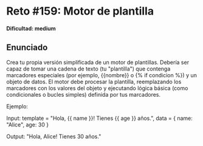 # Reto #159: Motor de plantilla

#### Dificultad: medium

## Enunciado

Crea tu propia versión simplificada de un motor de plantillas. Debería ser capaz de tomar una cadena de texto (tu "plantilla") que contenga marcadores especiales (por ejemplo, {{nombre}} o {% if condicion %}) y un objeto de datos. El motor debe procesar la plantilla, reemplazando los marcadores con los valores del objeto y ejecutando lógica básica (como condicionales o bucles simples) definida por tus marcadores.

Ejemplo:

Input:
template = "Hola, {{ name }}! Tienes {{ age }} años.",
data = { name: "Alice", age: 30 }

Output: "Hola, Alice! Tienes 30 años."
